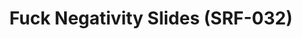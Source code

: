 ---
ee_id_thing: '4305'
site: '1'
type: '2'
inv_num: 2015-164
add_credit:
url: 2015-164-fuck-negativity-slides-srf-032
title: Fuck Negativity Slides (SRF-032)
year: '2015'
display_year: '2015'
medium: Slides
dims:
pitch:
ps:
live_url:
youtube:
related_code:
imgs: Fuck-Negativity-Slides-SRF-032-2015-164-full-database-ih.jpg
subheading:
download:
commission:
related: "[4277] [2014-088-going-negative-lakes] 2014-088 Going Negative / Lakes"
layout: things-i-made
---